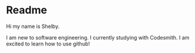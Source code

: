 # Readme
Hi my name is Shelby.

I am new to software engineering.
I currently studying with Codesmith.
I am excited to learn how to use github!
